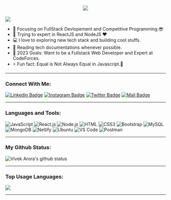 <h1 align="center">
  <a href="https://git.io/typing-svg">
    <img src="https://readme-typing-svg.herokuapp.com/?lines=Hello,+There!+👋;This+is+Vivek+Arora....;Nice+to+meet+you!&center=true&size=30">
  </a>
</h1>

![](https://komarev.com/ghpvc/?username=said7388&color=brightgreen)

- 🔭 Focusing on FullStack Devlopement and Competitive Programming.😎
- 🌱 Trying to expert in ReactJS and NodeJS ❤
- 💻 I love to exploring new tech stack and building cool stuffs.
- 📰 Reading tech documentations whenever possible.
- 🥅 2023 Goals: Want to be a Fullstack Web Developer and Expert at CodeForces.
- ⚡ Fun fact: Equal is Not Always Equal in Javascript.🤣
---

### Connect With Me:

[![Linkedin Badge](https://img.shields.io/badge/LinkedIn-0077B5?style=for-the-badge&logo=linkedin&logoColor=white)](https://www.linkedin.com/in/vivekarora02/) 
[![Instagram Badge](https://img.shields.io/badge/Instagram-E4405F?style=for-the-badge&logo=instagram&logoColor=white)](https://www.instagram.com/__vivvekk_/)
[![Twitter Badge](https://img.shields.io/badge/Twitter-1DA1F2?style=for-the-badge&logo=twitter&logoColor=white)](https://twitter.com/_vivek07)
[![Mail Badge](https://img.shields.io/badge/Gmail-D14836?style=for-the-badge&logo=gmail&logoColor=white)](mailto:vivek.arora2024@gmail.com)

---

### Languages and Tools:

![JavaScript](https://img.shields.io/badge/JavaScript-F7DF1E?style=flat-square&logo=javascript&logoColor=black)
![React.js](https://img.shields.io/badge/React.js-0081CB?style=flat-square&logo=react&logoColor=61DAFB)
![Node.js](https://img.shields.io/badge/Node.js-43853D?style=flat-square&logo=node.js&logoColor=white)
![HTML](https://img.shields.io/badge/HTML5-E34F26?style=flat-square&logo=html5&logoColor=white)
![CSS3](https://img.shields.io/badge/CSS3-1572B6?style=flat-square&logo=css3&logoColor=white)
![Bootstrap](https://img.shields.io/badge/Bootstrap-563D7C?style=flat-square&logo=bootstrap&logoColor=white)
![MySQL](https://img.shields.io/badge/MySQL-005C84?style=flat-square&logo=mysql&logoColor=white)
![MongoDB](https://img.shields.io/badge/MongoDB-F7F7F7?style=flat-square&logo=mongodb&logoColor=49A248)
![Netlify](https://img.shields.io/badge/Netlify-00C7B7?style=flat-square&logo=netlify&logoColor=white)
![Ubuntu](https://img.shields.io/badge/Ubuntu-E05924?style=flat-square&logo=ubuntu&logoColor=black)
![VS Code](https://img.shields.io/badge/VisualStudio-2C2B30?style=flastic&logo=VisualStudioCode&logoColor=007ACC)
![Postman](https://img.shields.io/badge/Postman-f7f7f7?style=flastic&logo=Postman&logoColor=FF6C37)

---

### My Github Status:

<img align="center" src="https://github-readme-stats.vercel.app/api?username=vivekarora-02&show_icons=true&include_all_commits=true&theme=nightowl&hide_border=true" alt="Vivek Arora's github status" />

---

### Top Usage Languages:

<img align="center" src="https://github-readme-stats.vercel.app/api/top-langs/?username=vivekarora-02&layout=compact&theme=yeblu&hide_border=true&&langs_count=8" />

---
